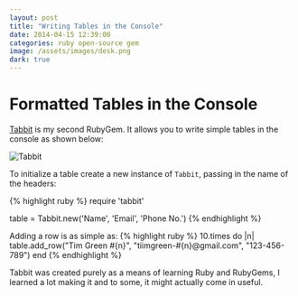 ```yaml
---
layout: post
title: "Writing Tables in the Console"
date: 2014-04-15 12:39:00
categories: ruby open-source gem
image: /assets/images/desk.png
dark: true
---
```


# Formatted Tables in the Console

[Tabbit](http://github.com/tiimgreen/tabbit) is my second RubyGem. It allows you to write simple tables in the console as shown below:

![Tabbit](http://i.imgur.com/IckpkJZ.png)

To initialize a table create a new instance of `Tabbit`, passing in the name of the headers:

{% highlight ruby %}
require 'tabbit'

table = Tabbit.new('Name', 'Email', 'Phone No.')
{% endhighlight %}

Adding a row is as simple as:
{% highlight ruby %}
10.times do |n|
  table.add_row("Tim Green #{n}", "tiimgreen-#{n}@gmail.com", "123-456-789")
end
{% endhighlight %}

Tabbit was created purely as a means of learning Ruby and RubyGems, I learned a lot making it and to some, it might actually come in useful.
